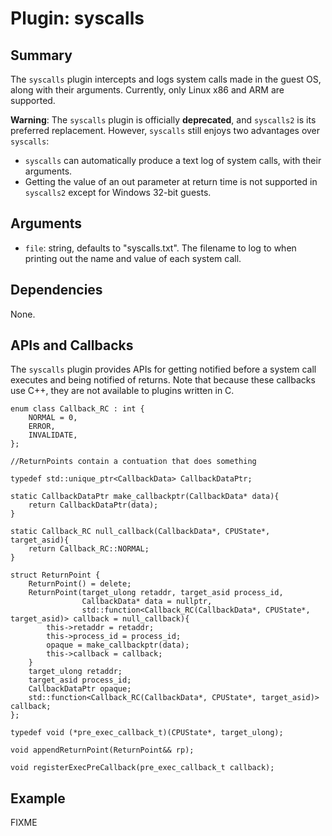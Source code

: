 Plugin: syscalls
===========

Summary
-------

The `syscalls` plugin intercepts and logs system calls made in the guest OS, along with their arguments. Currently, only Linux x86 and ARM are supported.

**Warning**: The `syscalls` plugin is officially **deprecated**, and `syscalls2` is its preferred replacement. However, `syscalls` still enjoys two advantages over `syscalls`:

* `syscalls` can automatically produce a text log of system calls, with their arguments.
* Getting the value of an out parameter at return time is not supported in `syscalls2` except for Windows 32-bit guests.

Arguments
---------

* `file`: string, defaults to "syscalls.txt". The filename to log to when printing out the name and value of each system call.

Dependencies
------------

None.

APIs and Callbacks
------------------

The `syscalls` plugin provides APIs for getting notified before a system call executes and being notified of returns. Note that because these callbacks use C++, they are not available to plugins written in C.

    enum class Callback_RC : int {
        NORMAL = 0,
        ERROR,
        INVALIDATE,
    };

    //ReturnPoints contain a contuation that does something

    typedef std::unique_ptr<CallbackData> CallbackDataPtr;

    static CallbackDataPtr make_callbackptr(CallbackData* data){
        return CallbackDataPtr(data);
    }

    static Callback_RC null_callback(CallbackData*, CPUState*, target_asid){
        return Callback_RC::NORMAL;
    }

    struct ReturnPoint {
        ReturnPoint() = delete;
        ReturnPoint(target_ulong retaddr, target_asid process_id,
                    CallbackData* data = nullptr,
                    std::function<Callback_RC(CallbackData*, CPUState*, target_asid)> callback = null_callback){
            this->retaddr = retaddr;
            this->process_id = process_id;
            opaque = make_callbackptr(data);
            this->callback = callback;
        }
        target_ulong retaddr;
        target_asid process_id;
        CallbackDataPtr opaque;
        std::function<Callback_RC(CallbackData*, CPUState*, target_asid)> callback;
    };

    typedef void (*pre_exec_callback_t)(CPUState*, target_ulong);

    void appendReturnPoint(ReturnPoint&& rp);

    void registerExecPreCallback(pre_exec_callback_t callback);

Example
-------

FIXME
